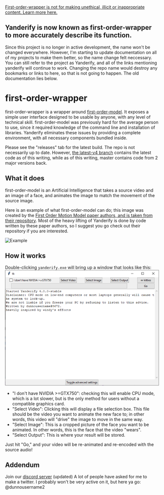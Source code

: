 [First-order-wrapper is not for making unethical, illicit or inappropriate content. Learn more here.](MANIFESTO.md)

## Yanderify is now known as first-order-wrapper to more accurately describe its function.
Since this project is no longer in active development, the name won't be changed everywhere.
However, I'm starting to update documentation on all of my projects to make them better, so the name change felt neccessary.
You can still refer to the project as Yanderify, and all of the links mentioning yanderify will continue to work. Changing the repo name would destroy any bookmarks or links to here, so that is not going to happen.
The old documentation lies below.

# first-order-wrapper
first-order-wrapper is a wrapper around [first-order-model](https://github.com/AliaksandrSiarohin/first-order-model). It exposes a simple user interface designed to be usable by anyone, with any level of technical skill. first-order-model was previously hard for the average person to use, since it required knowledge of the command line and installation of libraries. Yanderify eliminates these issues by providing a complete environment, with all necessary components bundled inside.

Please see the "releases" tab for the latest build. The repo is not necessarily up to date. However, [the latest-v4 branch](https://github.com/dunnousername/yanderifier/tree/latest-v4) contains the latest code as of this writing, while as of this writing, master contains code from 2 major versions back.

## What it does

first-order-model is an Artificial Intelligence that takes a source video and an image of a face, and animates the image to match the movement of the source image.

Here is an example of what first-order-model can do; this image was created by the [First Order Motion Model paper authors, and is taken from their repository](https://github.com/AliaksandrSiarohin/first-order-model). Most of the heavy lifting of Yanderify is done by code written by these paper authors, so I suggest you go check out their repository if you are interested.

![Example](https://github.com/AliaksandrSiarohin/first-order-model/raw/master/sup-mat/relative-demo.gif)

## How it works

Double-clicking `yanderify.exe` will bring up a window that looks like this:
![Screenshot of the program](readme_mats/ss1.png)

- "I don't have NVIDIA >=GTX750": checking this will enable CPU mode, which is a lot slower, but is the only method for users without a compatible graphics card.
- "Select Video": Clicking this will display a file selection box. This file should be the video you want to animate the new face to; in other words, this video will "drive" the image to move in the same way.
- "Select Image": This is a cropped picture of the face you want to be animated. In other words, this is the face that the video "wears".
- "Select Output": This is where your result will be stored.

Just hit "Go," and your video will be re-animated and re-encoded with the source audio!

## Addendum

Join our [discord server](https://discord.gg/eEvTzRP) (updated)
A lot of people have asked for me to make a twitter. I probably won't be very active on it, but here ya go: @dunnousername2
